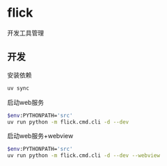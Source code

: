 # flick
开发工具管理


## 开发

安装依赖

```bash
uv sync
```

启动web服务

```bash
$env:PYTHONPATH='src'
uv run python -m flick.cmd.cli -d --dev
```

启动web服务+webview

```bash
$env:PYTHONPATH='src'
uv run python -m flick.cmd.cli -d --dev --webview
```

